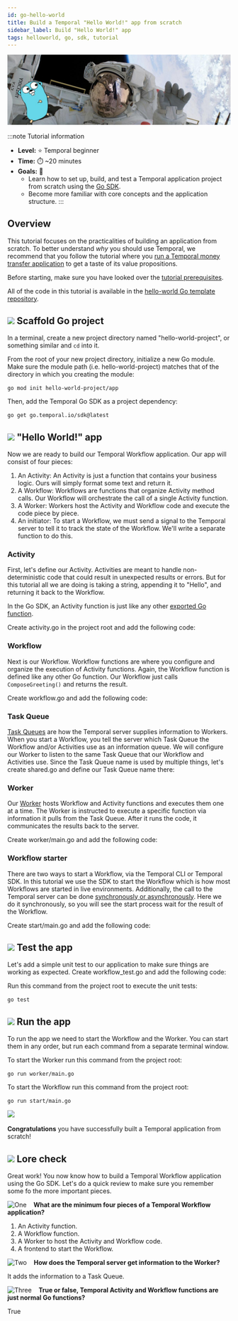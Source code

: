 ```yaml
---
id: go-hello-world
title: Build a Temporal "Hello World!" app from scratch
sidebar_label: Build "Hello World!" app
tags: helloworld, go, sdk, tutorial
---
```


<img class="docs-image-centered" src="https://raw.githubusercontent.com/temporalio/documentation-images/main/static/astronaut-hello-go.jpg" />

:::note Tutorial information
- **Level:** ⭐ Temporal beginner
- **Time:** ⏱️ ~20 minutes
- **Goals:** 🙌
  - Learn how to set up, build, and test a Temporal application project from scratch using the [Go SDK](https://github.com/temporalio/sdk-go).
  - Become more familiar with core concepts and the application structure.
:::

## Overview

This tutorial focuses on the practicalities of building an application from scratch. To better understand *why* you should use Temporal, we recommend that you follow the tutorial where you [run a Temporal money transfer application](/docs/go-run-your-first-app) to get a taste of its value propositions.

Before starting, make sure you have looked over the [tutorial prerequisites](/docs/go-sdk-tutorial-prerequisites).

All of the code in this tutorial is available in the [hello-world Go template repository](https://github.com/temporalio/hello-world-project-template-go).

## ![](https://raw.githubusercontent.com/temporalio/documentation-images/main/static/harbor-crane.png) Scaffold Go project

In a terminal, create a new project directory named "hello-world-project", or something similar and `cd` into it.

From the root of your new project directory, initialize a new Go module. Make sure the module path (i.e. hello-world-project) matches that of the directory in which you creating the module:

```
go mod init hello-world-project/app
```

Then, add the Temporal Go SDK as a project dependency:

```
go get go.temporal.io/sdk@latest
```

## ![](https://raw.githubusercontent.com/temporalio/documentation-images/main/static/apps.png) "Hello World!" app

Now we are ready to build our Temporal Workflow application. Our app will consist of four pieces:

1. An Activity: An Activity is just a function that contains your business logic. Ours will simply format some text and return it.
2. A Workflow: Workflows are functions that organize Activity method calls. Our Workflow will orchestrate the call of a single Activity function.
3. A Worker: Workers host the Activity and Workflow code and execute the code piece by piece.
4. An initiator: To start a Workflow, we must send a signal to the Temporal server to tell it to track the state of the Workflow. We'll write a separate function to do this.

### Activity

First, let's define our Activity. Activities are meant to handle non-deterministic code that could result in unexpected results or errors. But for this tutorial all we are doing is taking a string, appending it to "Hello", and returning it back to the Workflow.

In the Go SDK, an Activity function is just like any other [exported Go function](https://tour.golang.org/basics/3).

Create activity.go in the project root and add the following code:

<!--SNIPSTART hello-world-project-template-go-activity-->
<!--SNIPEND-->

### Workflow

Next is our Workflow. Workflow functions are where you configure and organize the execution of Activity functions. Again, the Workflow function is defined like any other Go function. Our Workflow just calls `ComposeGreeting()` and returns the result.

Create workflow.go and add the following code:

<!--SNIPSTART hello-world-project-template-go-workflow-->
<!--SNIPEND-->

### Task Queue

[Task Queues](/docs/glossary/#task-queue) are how the Temporal server supplies information to Workers. When you start a Workflow, you tell the server which Task Queue the Workflow and/or Activities use as an information queue. We will configure our Worker to listen to the same Task Queue that our Workflow and Activities use. Since the Task Queue name is used by multiple things, let's create shared.go and define our Task Queue name there:

<!--SNIPSTART hello-world-project-template-go-shared-->
<!--SNIPEND-->

### Worker

Our [Worker](/docs/glossary/#worker) hosts Workflow and Activity functions and executes them one at a time. The Worker is instructed to execute a specific function via information it pulls from the Task Queue. After it runs the code, it communicates the results back to the server.

Create worker/main.go and add the following code:

<!--SNIPSTART hello-world-project-template-go-worker-->
<!--SNIPEND-->

### Workflow starter

There are two ways to start a Workflow, via the Temporal CLI or Temporal SDK. In this tutorial we use the SDK to start the Workflow which is how most Workflows are started in live environments. Additionally, the call to the Temporal server can be done [synchronously or asynchronously](/docs/go-sync-vs-async-start). Here we do it synchronously, so you will see the start process wait for the result of the Workflow.

Create start/main.go and add the following code:

<!--SNIPSTART hello-world-project-template-go-start-workflow-->
<!--SNIPEND-->

##  ![](https://raw.githubusercontent.com/temporalio/documentation-images/main/static/check.png) Test the app

Let's add a simple unit test to our application to make sure things are working as expected. Create workflow_test.go and add the following code:

<!--SNIPSTART hello-world-project-template-go-workflow-test-->
<!--SNIPEND-->

Run this command from the project root to execute the unit tests:

```
go test
```

## ![](https://raw.githubusercontent.com/temporalio/documentation-images/main/static/running.png) Run the app

To run the app we need to start the Workflow and the Worker. You can start them in any order, but run each command from a separate terminal window.

To start the Worker run this command from the project root:

```
go run worker/main.go
```

To start the Workflow run this command from the project root:

```
go run start/main.go
```

<img class="docs-image-centered docs-image-max-width-20" src="https://raw.githubusercontent.com/temporalio/documentation-images/main/static/confetti.png" />

**Congratulations** you have successfully built a Temporal application from scratch!

## ![](https://raw.githubusercontent.com/temporalio/documentation-images/main/static/wisdom.png) Lore check

Great work! You now know how to build a Temporal Workflow application using the Go SDK. Let's do a quick review to make sure you remember some fo the more important pieces.

![One](https://raw.githubusercontent.com/temporalio/documentation-images/main/static/one.png) &nbsp;&nbsp; **What are the minimum four pieces of a Temporal Workflow application?**

1. An Activity function.
2. A Workflow function.
3. A Worker to host the Activity and Workflow code.
4. A frontend to start the Workflow.

![Two](https://raw.githubusercontent.com/temporalio/documentation-images/main/static/two.png) &nbsp;&nbsp; **How does the Temporal server get information to the Worker?**

It adds the information to a Task Queue.

![Three](https://raw.githubusercontent.com/temporalio/documentation-images/main/static/three.png) &nbsp;&nbsp; **True or false, Temporal Activity and Workflow functions are just normal Go functions?**

True
